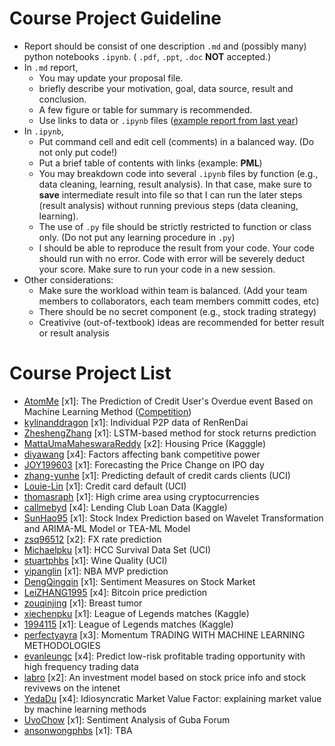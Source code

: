# Course Project Guideline

* Report should be consist of one description `.md` and (possibly many) python notebooks `.ipynb`.  ( `.pdf`, `.ppt`, `.doc` __NOT__ accepted.)
* In `.md` report, 
  * You may update your proposal file.
  * briefly describe your motivation, goal, data source, result and conclusion.
  * A few figure or table for summary is recommended.
  * Use links to data or `.ipynb` files ([example report from last  year](https://github.com/JiayuCai/2016.M3.TQF-ML.cross-currecy-basis))
* In `.ipynb`, 
  * Put command cell and edit cell (comments) in a balanced way. (Do not only put code!)
  * Put a brief table of contents with links (example: __PML__)
  * You may breakdown code into several `.ipynb` files by function (e.g., data cleaning, learning, result analysis). In that case, make sure to __save__ intermediate result into file so that I can run the later steps (result analysis) without running previous steps (data cleaning, learning).
  * The use of `.py` file should be strictly restricted to function or class only. (Do not put any learning procedure in `.py`)
  * I should be able to reproduce the result from your code. Your code should run with no error. Code with error will be severely deduct your score. Make sure to run your code in a new session.
* Other considerations:
  * Make sure the workload within team is balanced. (Add your team members to collaborators, each team members committ codes, etc)
  * There should be no secret component (e.g., stock trading strategy)
  * Creativive (out-of-textbook) ideas are recommended for better result or result analysis

# Course Project List

* [AtomMe](https://github.com/AtomMe/PHBS_TQFML/tree/master/Project/Credit) [x1]: The Prediction of Credit User's Overdue event Based on Machine Learning Method ([Competition](https://open.chinaums.com/#/intro))
* [kylinanddragon](https://github.com/kylinanddragon/GITHUB_1701213097-PHBS_TQFML-Project) [x1]: Individual P2P data of RenRenDai
* [ZheshengZhang](https://github.com/ZheshengZhang/ZheshengZhang-PHBS_TQFML-Project) [x1]: LSTM-based method for stock returns prediction
* [MattaUmaMaheswaraReddy](http://www.github.com/MattaUmaMaheswaraReddy/PHBS_ML_Project) [x2]: Housing Price (Kagggle)
* [diyawang](https://github.com/diyawang/PHBS_TQFML) [x4]: Factors affecting bank competitive power
* [JOY199603](https://github.com/JOY199603/2017.M3.TQF-Forcasting-price-change-on-IPO-day) [x1]: Forecasting the Price Change on IPO day
* [zhang-yunhe](https://github.com/zhang-yunhe/PHBS_TQFML-Project) [x1]: Predicting default of credit cards clients (UCI)
* [Louie-Lin](https://github.com/Louie-Lin/PHBS_TQFML/tree/master/Project) [x1]: Credit card default (UCI)
* [thomasraph](https://github.com/thomasraph/PHBS_TQFML/) [x1]: High crime area using cryptocurrencies
* [callmebyd](https://github.com/callmebyd/PHBS_TQFML/tree/master/Project) [x4]: Lending Club Loan Data (Kaggle)
* [SunHao95](https://github.com/SunHao95/PHBS_TQFML-Stock-Index-Prediction-based-on-Wavelet-Transformation-and-ARIMA-ML-Model-or-TEA-ML-Model) [x1]: Stock Index Prediction based on Wavelet Transformation and ARIMA-ML Model or TEA-ML Model
* [zsq96512](https://github.com/zsq96512/zsq96512-PHBS_TQFML-Project) [x2]: FX rate prediction
* [Michaelpku](https://github.com/Michaelpku/PHBS_TQFML) [x1]: HCC Survival Data Set (UCI)
* [stuartphbs](https://github.com/stuartphbs/PHBS_TQFML-/tree/master/Project) [x1]: Wine Quality (UCI)
* [yipanglin](https://github.com/yipanglin/PHBS_TQFML/tree/master/Project) [x1]: NBA MVP prediction
* [DengQingqin](https://github.com/DengQingqin/PHBS_TQFML-Sentiment-Measures-on-Stock-Market) [x1]: Sentiment Measures on Stock Market
* [LeiZHANG1995](https://github.com/LeiZHANG1995/PHBS_TQFML/tree/master/Project) [x4]: Bitcoin price prediction
* [zouqinjing](https://github.com/zouqinjing/PHBS_TQFML/tree/master/Project) [x1]: Breast tumor
* [xiechenpku](https://github.com/xiechenpku/PHBS_TQFML/tree/master/Project) [x1]: League of Legends matches (Kaggle)
* [1994115](https://github.com/zzg1994115/PHBS_TQFML/tree/master/Project) [x1]: League of Legends matches (Kaggle)
* [perfectyayra](https://github.com/perfectyayra/PHBS_TQFML) [x3]: Momentum TRADING WITH MACHINE LEARNING METHODOLOGIES
* [evanleungc](https://github.com/evanleungc/PHBS_TQFML/blob/master/Project) [x4]: Predict low-risk profitable trading opportunity with high frequency trading data
* [labro](https://github.com/labro/PHBS_TQFML/tree/master/Project) [x2]: An investment model based on stock price info and stock revivews on the intenet
* [YedaDu](https://github.com/YedaDu/PHBS_TQFML_Project) [x4]: Idiosyncratic Market Value Factor: explaining market value by machine learning methods
* [UvoChow](https://github.com/UvoChow/PHBS_TQFML/tree/master/Project) [x1]: Sentiment Analysis of Guba Forum
* [ansonwongphbs](https://github.com/ansonwongphbs/PHBS_TQFML) [x1]: TBA
